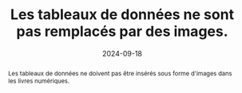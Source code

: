 ---
Rubrique: Structure et code
title: Les tableaux de données ne sont pas remplacés par des images. 
abstract: Les tableaux de données ne doivent pas être insérés sous forme d'images dans les livres numériques.
categories: ["Structure et code"]
agrege: O4239-E078
opquast: '4 239'
indiceebook: '78'
description: "Règle n° 078"
before: "077"
weight: "078"
after: "079"
actif: '1'
layout: rules
date: 2024-09-18
tags: ["affichage", "Accessibilité", "Lisibilité"]
objectif: ["Permettre aux utilisateurs d’accéder à des tableaux exploitables par les aides techniques.", "
Améliorer l’accessibilité des contenus aux lectrices et lecteurs handicapées.", "Améliorer la prise en compte des contenus par les moteurs de recherche et outils d’indexation"]
Meo: ["Utiliser systématiquement l’élément table et les éléments associés (tr, td, th, caption... en fonction de la nature du tableau) pour baliser les tableaux de données."]
Controle: ["Vérifier le code source de la page HTML de l'epub"]
epubcheck: 
ace: 
humancheck: true
ReadiumGoToolkit: 
Source: ["Opquast"]
Referentiel: [""]
steps: ["Conception", "Fabrication"]
---